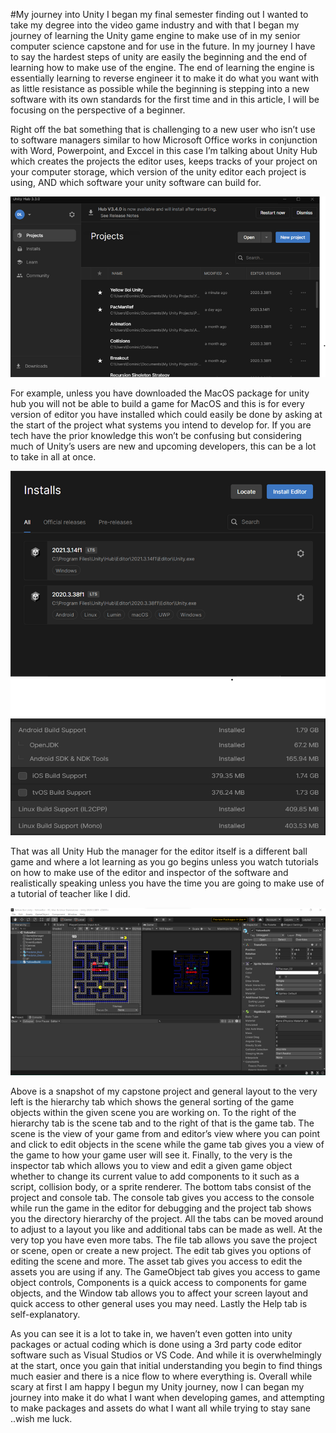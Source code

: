 #My journey into Unity
  I began my final semester finding out I wanted to take my degree into the video game industry and with that 
I began my journey of learning the Unity game engine to make use of in my senior computer science capstone and for use in the future. 
In my journey I have to say the hardest steps of unity are easily the beginning and the end of learning how to make use of the engine. 
The end of learning the engine is essentially learning to reverse engineer it to make it do what you want with as little resistance as possible 
while the beginning is stepping into a new software with its own standards for the first time and in this article, 
I will be focusing on the perspective of a beginner.

  Right off the bat something that is challenging to a new user who isn’t use to software managers similar to how Microsoft Office works
in conjunction with Word, Powerpoint, and Exccel in this case I’m talking about Unity Hub which creates the projects the editor uses, 
keeps tracks of your project on your computer storage,  which version of the unity editor each project is using, AND which software your unity software can build for. 

<img src="assets/Picture0.png" class="img-responsive" alt="">

  For example, unless you have downloaded the MacOS package for unity hub you will not be able to build a game for MacOS 
and this is for every version of editor you have installed which could easily be done by asking at the start of the project 
what systems you intend to develop for. If you are tech have the prior knowledge this won’t be confusing but considering much of
Unity’s users are new and upcoming developers, this can be a lot to take in all at once.

<img src="assets/Picture1.png" class="img-responsive" alt="">

<img src="assets/Picture2.png" class="img-responsive" alt="">

  That was all Unity Hub the manager for the editor itself is a different ball game and where a lot learning as you go begins unless
you watch tutorials on how to make use of the editor and inspector of the software and realistically speaking unless you have the 
time you are going to make use of a tutorial of teacher like I did.

<img src="assets/Picture3.png" class="img-responsive" alt="">

  Above is a snapshot of my capstone project and general layout to the very left is the hierarchy tab which shows the general sorting of the 
game objects within the given scene you are working on. To the right of the hierarchy tab is the scene tab and to the right of that is the game tab. 
The scene is the view of your game from and editor’s view where you can point and click to edit objects in the scene while the game tab gives you a 
view of the game to how your game user will see it. Finally, to the very is the inspector tab which allows you to view and edit a given game object 
whether to change its current value to add components to it such as a script, collision body, or a sprite renderer. The bottom tabs consist of the project 
and console tab. The console tab gives you access to the console while run the game in the editor for debugging and the project tab shows you the directory hierarchy
of the project. All the tabs can be moved around to adjust to a layout you like and additional tabs can be made as well. At the very top you have even more tabs.
The file tab allows you save the project or scene, open or create a new project. The edit tab gives you options of editing the scene and more.
The asset tab gives you access to edit the assets you are using if any. The GameObject tab gives you access to game object controls,
Components is a quick access to components for game objects, and the Window tab allows you to affect your screen layout and quick access
to other general uses you may need. Lastly the Help tab is self-explanatory.

  As you can see it is a lot to take in, we haven’t even gotten into unity packages or actual coding which is done using a 
3rd party code editor software such as Visual Studios or VS Code. And while it is overwhelmingly at the start, once you gain that initial understanding
you begin to find things much easier and there is a nice flow to where everything is. Overall while scary at first I am happy I begun my Unity journey,
now I can began my journey into make it do what I want when developing games, and attempting to make packages and assets do what I want all while trying to stay sane
..wish me luck.
